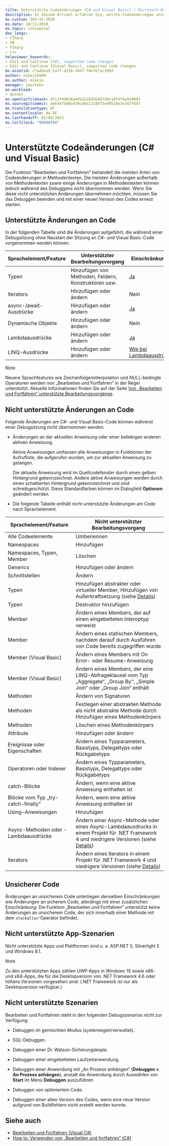 ```yaml
---
title: Unterstützte Codeänderungen (C# und Visual Basic) | Microsoft-Dokumentation
description: In diesem Artikel erfahren Sie, welche Codeänderungen unterstützt werden, wenn Sie das Feature „Bearbeiten und fortfahren“ beim Debuggen eines C#- oder Visual Basic-Projekts in Visual Studio verwenden.
ms.custom: SEO-VS-2020
ms.date: 10/11/2018
ms.topic: conceptual
dev_langs:
- CSharp
- VB
- FSharp
- C++
helpviewer_keywords:
- Edit and Continue [C#], supported code changes
- Edit and Continue [Visual Basic], supported code changes
ms.assetid: c7a48ea9-5a7f-4328-a9d7-f0e76fac399d
author: mikejo5000
ms.author: mikejo
manager: jmartens
ms.workload:
- dotnet
ms.openlocfilehash: 4fc3f49038a44b2b2bd5b467d6e1874f8a9a9803
ms.sourcegitcommit: ae6d47b09a439cd0e13180f5e89510e3e347fd47
ms.translationtype: HT
ms.contentlocale: de-DE
ms.lasthandoff: 02/08/2021
ms.locfileid: "99940760"
---
```

# <a name="supported-code-changes-c-and-visual-basic"></a>Unterstützte Codeänderungen (C# und Visual Basic)
Die Funktion "Bearbeiten und Fortfahren" behandelt die meisten Arten von Codeänderungen in Methodentexten. Die meisten Änderungen außerhalb von Methodentexten sowie einige Änderungen in Methodentexten können jedoch während des Debuggens nicht übernommen werden. Wenn Sie diese nicht unterstützten Änderungen übernehmen möchten, müssen Sie das Debuggen beenden und mit einer neuen Version des Codes erneut starten.

## <a name="supported-changes-to-code"></a>Unterstützte Änderungen an Code

In der folgenden Tabelle sind die Änderungen aufgeführt, die während einer Debugsitzung ohne Neustart der Sitzung an C#- und Visual Basic-Code vorgenommen werden können.

|Sprachelement/Feature|Unterstützter Bearbeitungsvorgang|Einschränkungen|
|-|-|-|
|Typen|Hinzufügen von Methoden, Feldern, Konstruktoren usw.|[Ja](https://github.com/dotnet/roslyn/blob/master/docs/wiki/EnC-Supported-Edits.md)|
|Iterators|Hinzufügen oder ändern|Nein|
|async-/await-Ausdrücke|Hinzufügen oder ändern|[Ja](https://github.com/dotnet/roslyn/blob/master/docs/wiki/EnC-Supported-Edits.md)|
|Dynamische Objekte|Hinzufügen oder ändern|Nein|
|Lambdaausdrücke|Hinzufügen oder ändern|[Ja](https://github.com/dotnet/roslyn/blob/master/docs/wiki/EnC-Supported-Edits.md)|
|LINQ-Ausdrücke|Hinzufügen oder ändern|[Wie bei Lambdaausdrücken](https://github.com/dotnet/roslyn/blob/master/docs/wiki/EnC-Supported-Edits.md)|

> [!NOTE]
> Neuere Sprachfeatures wie Zeichenfolgeninterpolation und NULL-bedingte Operatoren werden von „Bearbeiten und Fortfahren“ in der Regel unterstützt. Aktuelle Informationen finden Sie auf der Seite [Von „Bearbeiten und Fortfahren“ unterstützte Bearbeitungsvorgänge](https://github.com/dotnet/roslyn/blob/master/docs/wiki/EnC-Supported-Edits.md).

## <a name="unsupported-changes-to-code"></a>Nicht unterstützte Änderungen an Code
 Folgende Änderungen am C#- und Visual Basic-Code können während einer Debugsitzung nicht übernommen werden:

- Änderungen an der aktuellen Anweisung oder einer beliebigen anderen aktiven Anweisung.

     Aktive Anweisungen umfassen alle Anweisungen in Funktionen der Aufrufliste, die aufgerufen wurden, um zur aktuellen Anweisung zu gelangen.

     Die aktuelle Anweisung wird im Quellcodefenster durch einen gelben Hintergrund gekennzeichnet. Andere aktive Anweisungen werden durch einen schattierten Hintergrund gekennzeichnet und sind schreibgeschützt. Diese Standardfarben können im Dialogfeld **Optionen** geändert werden.

- Die folgende Tabelle enthält nicht unterstützte Änderungen am Code nach Sprachelement.

|Sprachelement/Feature|Nicht unterstützter Bearbeitungsvorgang|
|-|-|
|Alle Codeelemente|Umbenennen|
|Namespaces|Hinzufügen|
|Namespaces, Typen, Member|Löschen|
|Generics|Hinzufügen oder ändern|
|Schnittstellen|Ändern|
|Typen|Hinzufügen abstrakter oder virtueller Member, Hinzufügen von Außerkraftsetzung (siehe [Details](https://github.com/dotnet/roslyn/blob/master/docs/wiki/EnC-Supported-Edits.md))|
|Typen|Destruktor hinzufügen|
|Member|Ändern eines Members, der auf einen eingebetteten Interoptyp verweist|
|Member|Ändern eines statischen Members, nachdem darauf durch Ausführen von Code bereits zugegriffen wurde|
|Member (Visual Basic)|Ändern eines Members mit On Error- oder Resume-Anweisung|
|Member (Visual Basic)|Ändern eines Members, der eine LINQ-Abfrageklausel vom Typ „Aggregate“, „Group By“, „Simple Join“ oder „Group Join“ enthält|
|Methoden|Ändern von Signaturen|
|Methoden|Festlegen einer abstrakten Methode als nicht abstrakte Methode durch Hinzufügen eines Methodenkörpers|
|Methoden|Löschen eines Methodenkörpers|
|Attribute|Hinzufügen oder ändern|
|Ereignisse oder Eigenschaften|Ändern eines Typparameters, Basistyps, Delegattyps oder Rückgabetyps |
|Operatoren oder Indexer|Ändern eines Typparameters, Basistyps, Delegattyps oder Rückgabetyps |
|catch-Blöcke|Ändern, wenn eine aktive Anweisung enthalten ist|
|Blöcke vom Typ „try-catch-finally“|Ändern, wenn eine aktive Anweisung enthalten ist|
|Using-Anweisungen|Hinzufügen|
|Async-Methoden oder -Lambdaausdrücke|Ändern einer Async-Methode oder eines Async-Lambdaausdrucks in einem Projekt für .NET Framework 4 und niedrigere Versionen (siehe [Details](https://github.com/dotnet/roslyn/blob/master/docs/wiki/EnC-Supported-Edits.md))|
|Iterators|Ändern eines Iterators in einem Projekt für .NET Framework 4 und niedrigere Versionen (siehe [Details](https://github.com/dotnet/roslyn/blob/master/docs/wiki/EnC-Supported-Edits.md))|

## <a name="unsafe-code"></a>Unsicherer Code
 Änderungen an unsicherem Code unterliegen denselben Einschränkungen wie Änderungen an sicherem Code, allerdings mit einer zusätzlichen Einschränkung: Die Funktion „Bearbeiten und Fortfahren“ unterstützt keine Änderungen an unsicherem Code, der sich innerhalb einer Methode mit dem `stackalloc`-Operator befindet.

## <a name="unsupported-app-scenarios"></a>Nicht unterstützte App-Szenarien

Nicht unterstützte Apps und Plattformen sind u. a. ASP.NET 5, Silverlight 5 und Windows 8.1.

> [!NOTE]
> Zu den unterstützten Apps zählen UWP-Apps in Windows 10 sowie x86- und x64-Apps, die für die Desktopversion von .NET Framework 4.6 oder höhere Versionen vorgesehen sind. (.NET Framework ist nur als Desktopversion verfügbar.)

## <a name="unsupported-scenarios"></a>Nicht unterstützte Szenarien
 Bearbeiten und Fortfahren steht in den folgenden Debugszenarios nicht zur Verfügung:

- Debuggen im gemischten Modus (systemeigen/verwaltet).

- SQL-Debuggen.

- Debuggen einer Dr. Watson-Sicherungskopie.

- Debuggen einer eingebetteten Laufzeitanwendung.

- Debuggen einer Anwendung mit „An Prozess anhängen“ (**Debuggen > An Prozess anhängen**), anstatt die Anwendung durch Auswählen von **Start** im Menü **Debuggen** auszuführen

- Debuggen von optimiertem Code.

- Debuggen einer alten Version des Codes, wenn eine neue Version aufgrund von Buildfehlern nicht erstellt werden konnte.

## <a name="see-also"></a>Siehe auch
- [Bearbeiten und Fortfahren (Visual C#)](../debugger/edit-and-continue-visual-csharp.md)
- [How to: Verwenden von „Bearbeiten und fortfahren“ (C#)](../debugger/how-to-use-edit-and-continue-csharp.md)